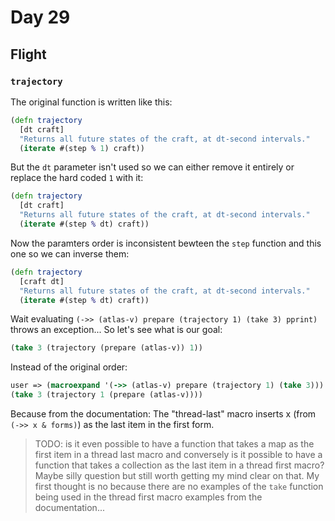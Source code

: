 # Day 29

## Flight

### `trajectory`
The original function is written like this:
``` clojure
(defn trajectory
  [dt craft]
  "Returns all future states of the craft, at dt-second intervals."
  (iterate #(step % 1) craft))
```
But the `dt` parameter isn't used so we can either remove it entirely or replace the hard coded `1` with it: 
``` clojure
(defn trajectory
  [dt craft]
  "Returns all future states of the craft, at dt-second intervals."
  (iterate #(step % dt) craft))
```
Now the paramters order is inconsistent bewteen the `step` function and this one so we can inverse them:
``` clojure
(defn trajectory
  [craft dt]
  "Returns all future states of the craft, at dt-second intervals."
  (iterate #(step % dt) craft))
```
Wait evaluating `(->> (atlas-v) prepare (trajectory 1) (take 3) pprint)` throws an exception...
So let's see what is our goal:
``` clojure
(take 3 (trajectory (prepare (atlas-v)) 1))
```
Instead of the original order:
``` clojure
user => (macroexpand '(->> (atlas-v) prepare (trajectory 1) (take 3)))
(take 3 (trajectory 1 (prepare (atlas-v))))
```
Because from the documentation: The "thread-last" macro inserts x (from `(->> x & forms)`) as the last item in the first form.
> TODO: is it even possible to have a function that takes a map as the first item in a thread last macro and conversely is it possible to have a function that 
takes a collection as the last item in a thread first macro? Maybe silly question but still worth getting my mind clear on that. My first thought is no because 
there are no examples of the `take` function being used in the thread first macro examples from the documentation...
